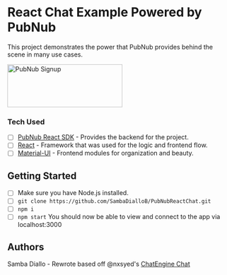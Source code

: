# React Chat Example Powered by PubNub
This project demonstrates the power that PubNub provides behind the scene in many use cases. 

<a href="https://dashboard.pubnub.com/signup?devrel_gh=PubNubReactChat">
    <img alt="PubNub Signup" src="https://i.imgur.com/og5DDjf.png" width=260 height=97/>
</a>

### Tech Used
- [ ] [PubNub React SDK](https://www.pubnub.com/docs/react-native-javascript/pubnub-javascript-sdk?devrel_gh=samba) - Provides the backend for the project.
- [ ] [React](https://reactjs.org/docs/getting-started.html) - Framework that was used for the logic and frontend flow.
- [ ] [Material-UI](https://material-ui.com/getting-started/installation/) - Frontend modules for organization and beauty. 

## Getting Started 
- [ ] Make sure you have Node.js installed.
- [ ] `git clone https://github.com/SambaDialloB/PubNubReactChat.git`
- [ ] `npm i`
- [ ] `npm start`
You should now be able to view and connect to the app via localhost:3000

## Authors
Samba Diallo - Rewrote based off @nxsyed's [ChatEngine Chat](https://github.com/nxsyed/ReactChatEngineApp)
